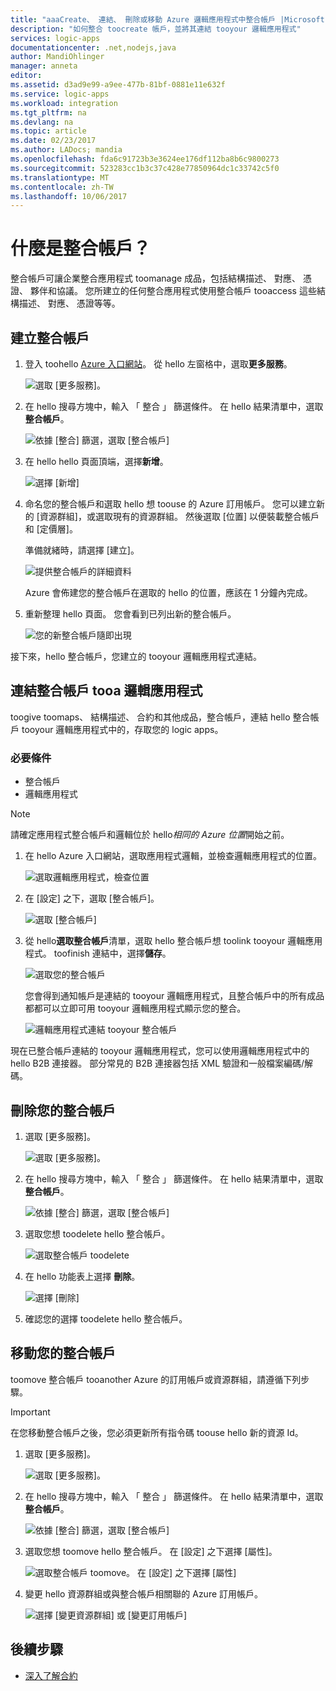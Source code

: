 ```yaml
---
title: "aaaCreate、 連結、 刪除或移動 Azure 邏輯應用程式中整合帳戶 |Microsoft 文件"
description: "如何整合 toocreate 帳戶，並將其連結 tooyour 邏輯應用程式"
services: logic-apps
documentationcenter: .net,nodejs,java
author: MandiOhlinger
manager: anneta
editor: 
ms.assetid: d3ad9e99-a9ee-477b-81bf-0881e11e632f
ms.service: logic-apps
ms.workload: integration
ms.tgt_pltfrm: na
ms.devlang: na
ms.topic: article
ms.date: 02/23/2017
ms.author: LADocs; mandia
ms.openlocfilehash: fda6c91723b3e3624ee176df112ba8b6c9800273
ms.sourcegitcommit: 523283cc1b3c37c428e77850964dc1c33742c5f0
ms.translationtype: MT
ms.contentlocale: zh-TW
ms.lasthandoff: 10/06/2017
---
```

# <a name="what-is-an-integration-account"></a>什麼是整合帳戶？

整合帳戶可讓企業整合應用程式 toomanage 成品，包括結構描述、 對應、 憑證、 夥伴和協議。 您所建立的任何整合應用程式使用整合帳戶 tooaccess 這些結構描述、 對應、 憑證等等。

## <a name="create-an-integration-account"></a>建立整合帳戶

1.  登入 toohello [Azure 入口網站](http://portal.azure.com "Azure 入口網站")。 從 hello 左窗格中，選取**更多服務**。

    ![選取 [更多服務]。](./media/logic-apps-enterprise-integration-accounts/account-1.png)

2. 在 hello 搜尋方塊中，輸入 「 整合 」 篩選條件。 在 hello 結果清單中，選取 **整合帳戶**。

    ![依據 [整合] 篩選，選取 [整合帳戶]](./media/logic-apps-enterprise-integration-accounts/account-2.png)  

3. 在 hello hello 頁面頂端，選擇**新增**。

    ![選擇 [新增]](./media/logic-apps-enterprise-integration-accounts/account-3.png)

4. 命名您的整合帳戶和選取 hello 想 toouse 的 Azure 訂用帳戶。 您可以建立新的 [資源群組]，或選取現有的資源群組。 然後選取 [位置] 以便裝載整合帳戶和 [定價層]。 

    準備就緒時，請選擇 [建立]。

    ![提供整合帳戶的詳細資料](./media/logic-apps-enterprise-integration-accounts/account-4.png)

    Azure 會佈建您的整合帳戶在選取的 hello 的位置，應該在 1 分鐘內完成。

5. 重新整理 hello 頁面。 您會看到已列出新的整合帳戶。

    ![您的新整合帳戶隨即出現](./media/logic-apps-enterprise-integration-accounts/account-5.png) 

接下來，hello 整合帳戶，您建立的 tooyour 邏輯應用程式連結。 

## <a name="link-an-integration-account-tooa-logic-app"></a>連結整合帳戶 tooa 邏輯應用程式

toogive toomaps、 結構描述、 合約和其他成品，整合帳戶，連結 hello 整合帳戶 tooyour 邏輯應用程式中的，存取您的 logic apps。

### <a name="prerequisites"></a>必要條件

* 整合帳戶
* 邏輯應用程式

> [!NOTE] 
> 請確定應用程式整合帳戶和邏輯位於 hello*相同的 Azure 位置*開始之前。


1. 在 hello Azure 入口網站，選取應用程式邏輯，並檢查邏輯應用程式的位置。

    ![選取邏輯應用程式，檢查位置](./media/logic-apps-enterprise-integration-accounts/linkaccount-1.png)

2. 在 [設定] 之下，選取 [整合帳戶]。

    ![選取 [整合帳戶]](./media/logic-apps-enterprise-integration-accounts/linkaccount-2.png)

3. 從 hello**選取整合帳戶**清單，選取 hello 整合帳戶想 toolink tooyour 邏輯應用程式。 toofinish 連結中，選擇**儲存**。

    ![選取您的整合帳戶](./media/logic-apps-enterprise-integration-accounts/linkaccount-3.png)

    您會得到通知帳戶是連結的 tooyour 邏輯應用程式，且整合帳戶中的所有成品都都可以立即可用 tooyour 邏輯應用程式顯示您的整合。

    ![邏輯應用程式連結 tooyour 整合帳戶](./media/logic-apps-enterprise-integration-accounts/linkaccount-5.png)

現在已整合帳戶連結的 tooyour 邏輯應用程式，您可以使用邏輯應用程式中的 hello B2B 連接器。 部分常見的 B2B 連接器包括 XML 驗證和一般檔案編碼/解碼。  

## <a name="delete-your-integration-account"></a>刪除您的整合帳戶

1. 選取 [更多服務]。

    ![選取 [更多服務]。](./media/logic-apps-enterprise-integration-accounts/account-1.png)

2. 在 hello 搜尋方塊中，輸入 「 整合 」 篩選條件。 在 hello 結果清單中，選取 **整合帳戶**。

    ![依據 [整合] 篩選，選取 [整合帳戶]](./media/logic-apps-enterprise-integration-accounts/account-2.png)  

3. 選取您想 toodelete hello 整合帳戶。

    ![選取整合帳戶 toodelete](./media/logic-apps-enterprise-integration-accounts/account-5.png)

4. 在 hello 功能表上選擇 **刪除**。

    ![選擇 [刪除]](./media/logic-apps-enterprise-integration-accounts/delete.png)

5. 確認您的選擇 toodelete hello 整合帳戶。

## <a name="move-your-integration-account"></a>移動您的整合帳戶

toomove 整合帳戶 tooanother Azure 的訂用帳戶或資源群組，請遵循下列步驟。

> [!IMPORTANT]
> 在您移動整合帳戶之後，您必須更新所有指令碼 toouse hello 新的資源 Id。

1. 選取 [更多服務]。

    ![選取 [更多服務]。](./media/logic-apps-enterprise-integration-accounts/account-1.png)

2. 在 hello 搜尋方塊中，輸入 「 整合 」 篩選條件。 在 hello 結果清單中，選取 **整合帳戶**。

    ![依據 [整合] 篩選，選取 [整合帳戶]](./media/logic-apps-enterprise-integration-accounts/account-2.png)

3. 選取您想 toomove hello 整合帳戶。 在 [設定] 之下選擇 [屬性]。

    ![選取整合帳戶 toomove。 在 [設定] 之下選擇 [屬性]](./media/logic-apps-enterprise-integration-accounts/move.png)

5. 變更 hello 資源群組或與整合帳戶相關聯的 Azure 訂用帳戶。

    ![選擇 [變更資源群組] 或 [變更訂用帳戶]](./media/logic-apps-enterprise-integration-accounts/move-2.png)

## <a name="next-steps"></a>後續步驟
* [深入了解合約](../logic-apps/logic-apps-enterprise-integration-agreements.md "了解企業整合合約")  

